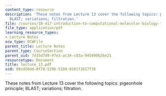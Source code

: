 ```yaml
---
content_type: resource
description: 'These notes from Lecture 13 cover the following topics: pigeonhole principle;
  BLAST; variations; filtration.'
file: /courses/18-417-introduction-to-computational-molecular-biology-fall-2004/08cd50dd8f78529b51b90101f2617f36_lecture_13.pdf
file_type: application/pdf
learning_resource_types:
- Lecture Notes
ocw_type: OCWFile
parent_title: Lecture Notes
parent_type: CourseSection
parent_uid: 7d35d7d9-97e3-ac34-cd3a-945090b26e21
resourcetype: Document
title: lecture_13.pdf
uid: 08cd50dd-8f78-529b-51b9-0101f2617f36
---
```

These notes from Lecture 13 cover the following topics: pigeonhole principle; BLAST; variations; filtration.

